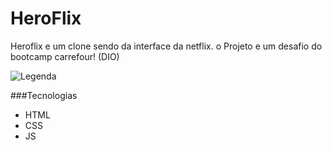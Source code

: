 # HeroFlix
Heroflix e um clone sendo da interface da netflix. o Projeto e um desafio do bootcamp carrefour! (DIO)

![Legenda](https://github.com/9893j/HeroFlix/blob/main/demogif/GIF.gif)

###Tecnologias
* HTML
* CSS
* JS
